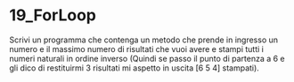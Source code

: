 # 19_ForLoop
Scrivi un programma che contenga un metodo che prende in ingresso un numero e il massimo numero di risultati che vuoi avere e stampi tutti i numeri naturali in ordine inverso (Quindi se passo il punto di partenza a 6 e gli dico di restituirmi 3 risultati mi aspetto in uscita [6 5 4] stampati).
